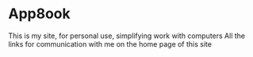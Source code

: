 # App8ook
This is my site, for personal use, simplifying work with computers
All the links for communication with me on the home page of this site
